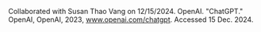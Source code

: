 Collaborated with Susan Thao Vang on 12/15/2024. 
OpenAI. "ChatGPT." OpenAI, OpenAI, 2023, www.openai.com/chatgpt. Accessed 15 Dec. 2024. 
